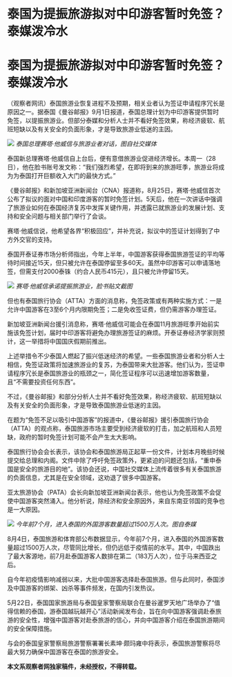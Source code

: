 # 泰国为提振旅游拟对中印游客暂时免签？泰媒泼冷水

# 泰国为提振旅游拟对中印游客暂时免签？泰媒泼冷水

（观察者网讯）泰国旅游业恢复进程不及预期，相关业者认为签证申请程序冗长是原因之一。据泰国《曼谷邮报》9月1日报道，泰国总理计划为中印游客提供暂时免签，以提振旅游业。但部分泰媒和分析人士并不看好免签效果，称经济疲软、航班短缺以及有关安全的负面形象，才是导致旅游业低迷的主因。

![](https://inews.gtimg.com/om_bt/OVuBpDNOhxGq5t2CFuyuqFJfePu01YLCrXnxeorra7WZcAA/1000)
_泰国总理赛塔·他威信与旅游业者对话，图自社交媒体_

泰国新总理赛塔·他威信自上台后，便有意借旅游业促进经济增长。本周一（28日），他在脸书账号发文称：“我们强烈希望，在即将到来的旅游旺季，旅游业将成为为泰国打开巨额收入大门的最快方式。”

《曼谷邮报》和新加坡亚洲新闻台（CNA）报道称，8月25日，赛塔·他威信首次公布了拟议的面对中国和印度游客的暂时免签计划。5天后，他在一次讲话中强调了旅游业如何在泰国经济复苏中发挥关键作用，并透露已就旅游业的发展计划、支持和安全问题与相关部门举行了会谈。

赛塔·他威信说，他希望各界“积极回应”，并补充说，拟议中的签证计划得到了中方外交官的支持。

泰国开泰证券市场分析师指出，今年上半年，中国游客获得泰国旅游签证的平均等待时间接近15天，但只被允许在泰国停留至多60天。虽然中印游客可以申请落地签，但需支付2000泰铢（约合人民币415元），且只被允许停留15天。

![](https://inews.gtimg.com/om_bt/OuyLuSuGKIl3zJVSQTclQPNpQJKKtCm2ktiO7fMSYyfK4AA/1000)
_赛塔·他威信承诺提振旅游业，脸书贴文截图_

但也有泰国旅行协会（ATTA）方面的消息称，免签政策或有两种实施方式：一是允许中国游客在3至6个月内限期免签；二是免收签证费，但仍需游客办理签证。

新加坡亚洲新闻台援引消息称，赛塔·他威信可能会在泰国11月旅游旺季开始前实施该免签计划，届时中印游客将避免办理旅游签证的麻烦。开泰证券经济学家则预计，这一举措将中国国庆假期前推出。

上述举措令不少泰国人燃起了振兴低迷经济的希望。一些泰国旅游业者和分析人士相信，免签证政策将加速旅游业的复苏，为泰国带来大批游客。他们认为，签证申请程序冗长是泰国旅游业的瓶颈之一，简化签证程序可以迅速增加游客数量，且“不需要投资任何东西”。

不过，《曼谷邮报》和部分分析人士并不看好免签效果，称经济疲软、航班短缺以及有关安全的负面形象，才是导致泰国旅游业低迷的主因。

在题为“免签不足以吸引中国游客”的报道中，《曼谷邮报》援引泰国旅行协会（ATTA）的观点称，泰国旅游市场主要受到经济疲软的打击，加之航班和人员短缺，政府的暂时免签计划可能不会产生太大影响。

泰国旅行协会会长表示，该协会和泰国旅游局正起草一份文件，计划本月晚些时候提交给总理和内阁。文件中除了呼吁免签政策外，更紧迫的问题还包括，“重申泰国是安全的旅游目的地”。该协会还说，中国社交媒体上流传着很多有关泰国旅游的负面信息，尤其是在安全领域，这劝退了很多中国游客。

亚太旅游协会（PATA）会长向新加坡亚洲新闻台表示，他也认为免签政策不会促使中国游客突然涌入。他分析说，除经济和安全原因外，来自东南亚邻国的竞争也是一大原因。

![](https://inews.gtimg.com/om_bt/O5-9N1b0KsLjlvH0iwzhR6c-RCOuGN71m89XhhhkjEN7gAA/1000)
_今年前7个月，进入泰国的外国游客数量超过1500万人次。图自泰媒_

8月4日，泰国旅游和体育部公布数据显示，今年前7个月，进入泰国的外国游客数量超过1500万人次，尽管同比增长，但仍远低于疫情前的水平。其中，中国跌出了最大客源地，前7月赴泰国游客人数排在第二（183万人次），位于马来西亚之后。

自今年初疫情影响减弱以来，大批中国游客选择赴泰国旅游。但与此同时，泰国涉及中国游客的绑架、凶杀等事件频发，在国内引发热议。

5月22日，泰国国家旅游局与泰国皇家警察局联合在曼谷暹罗天地广场举办了“值得信赖的泰国，游泰国越玩越开心”活动新闻发布会，旨在向中国游客强调赴泰旅游的安全性，增强中国游客对赴泰旅游的信心，并向中国游客介绍在泰国旅游期间的安全保障措施。

与会的泰国皇家警察局旅游警察署署长素坤·颇玛雍中将表示，泰国旅游警察将尽最大努力确保中国游客在泰国的旅游安全。

**本文系观察者网独家稿件，未经授权，不得转载。**

